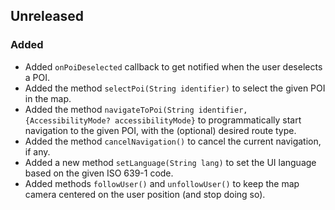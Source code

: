 ## Unreleased
### Added
- Added `onPoiDeselected` callback to get notified when the user deselects a POI.
- Added the method `selectPoi(String identifier)` to select the given POI in the map.
- Added the method `navigateToPoi(String identifier, {AccessibilityMode? accessibilityMode}` to
  programmatically start navigation to the given POI, with the (optional) desired route type.
- Added the method `cancelNavigation()` to cancel the current navigation, if any.
- Added a new method `setLanguage(String lang)` to set the UI language based on the given ISO 639-1 
  code.
- Added methods `followUser()` and `unfollowUser()` to keep the map camera centered on the user 
  position (and stop doing so).